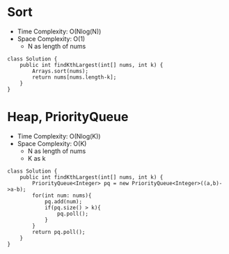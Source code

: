# Sort
* Time Complexity: O(Nlog(N))
* Space Complexity: O(1)
	* N as length of nums
```
class Solution {
    public int findKthLargest(int[] nums, int k) {
        Arrays.sort(nums);
        return nums[nums.length-k];
    }
}
```
# Heap, PriorityQueue
* Time Complexity: O(Nlog(K))
* Space Complexity: O(K)
	* N as length of nums
	* K as k
```
class Solution {
    public int findKthLargest(int[] nums, int k) {
        PriorityQueue<Integer> pq = new PriorityQueue<Integer>((a,b)->a-b);
        for(int num: nums){
            pq.add(num);
            if(pq.size() > k){
                pq.poll();
            }
        }
        return pq.poll();
    }
}
```